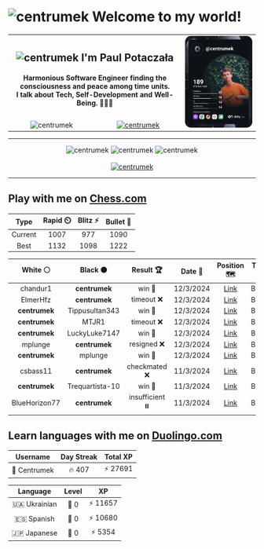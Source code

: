 <h1>
  <img
    src="https://emojis.slackmojis.com/emojis/images/1531849430/4246/blob-sunglasses.gif"
    width="30"
    alt="centrumek"
  />
  Welcome to my world!
</h1>

<table>
  <tbody>
    <tr>
      <td align="center" width="70%" colspan="2">
        <h2>
          <img
            src="https://raw.githubusercontent.com/MartinHeinz/MartinHeinz/master/wave.gif"
            width="30px"
            alt="centrumek"
          />
          I'm Paul Potaczała
        </h2>
        <h4>
          Harmonious Software Engineer finding the consciousness and peace among time units.
          <br/>
          I talk about Tech, Self-Development and Well-Being. 🌿🧘🚀
        </h4>
      </td>
      <td width="30%" rowspan="2">
        <a href="https://app.daily.dev/centrumek">
          <img
            src="./devcard.svg"
            alt="centrumek"
          />
        </a>
      </td>
    </tr>
    <tr align="center">
      <td>
        <img
          src="https://komarev.com/ghpvc/?username=centrumek&label=visitors&color=0e75b6&style=flat"
          alt="centrumek"
        >
      </td>
      <td>
        <a href="https://stackoverflow.com/users/14496012/centrumek">
          <img
            src="https://stackoverflow.com/users/flair/14496012.png?theme=dark"
            alt="centrumek"
          >
        </a>
      </td>
    </tr>
  </tbody>
</table>

---
<div align="center">
  <img 
    src="https://github-readme-stats.vercel.app/api?username=centrumek&show_icons=true&count_private=true&theme=dark&hide_border=true&hide=issues,contribs&bg_color=00000000"
    alt="centrumek"
  />
  <img
    src="https://github-readme-stats.vercel.app/api/top-langs/?username=centrumek&layout=compact&hide_border=true&theme=dark&bg_color=00000000&langs_count=6&exclude_repo=air-statistic-app"
    alt="centrumek"
  />
  <img 
    src="https://github-readme-streak-stats.herokuapp.com?user=centrumek&theme=dark&hide_border=true&background=FFFFFF00"
    alt="centrumek"
  />
  <br/>
  <br/>
  <a href="https://www.buymeacoffee.com/centrumek">
    <img
      src="https://cdn.buymeacoffee.com/buttons/v2/default-orange.png"
      height="50"
      width="210"
      alt="centrumek"
    />
  </a>
</div>

---

## Play with me on [Chess.com](https://www.chess.com/member/centrumek)

<div align="center">
<!--START_SECTION:chessStats-->
<!-- Automatically generated with https://github.com/Balastrong/chess-stats-action -->

| Type | Rapid ⏲️ | Blitz ⚡ | Bullet 🔫 |
|:---:|:---:|:---:|:---:|
| Current | 1007 | 977 | 1090 |
| Best | 1132 | 1098 | 1222 |

| White ⚪ | Black ⚫ | Result 🏆 | Date 📅 | Position 🗺️ | Type 🕕 |
|:---:|:---:|:---:|:---:|:---:|:---:|
| chandur1 | **centrumek** | win 🥇 | 12/3/2024 | <a href="http://www.ee.unb.ca/cgi-bin/tervo/fen.pl?select=8/8/3r1p1p/5kp1/8/6P1/PP2RP1P/1K1q4 w - -">Link</a> | Bullet |
| ElmerHfz | **centrumek** | timeout ❌ | 12/3/2024 | <a href="http://www.ee.unb.ca/cgi-bin/tervo/fen.pl?select=8/R5Bk/1p4p1/2n2b1p/8/1B3N2/P4PPP/4R1K1 b - -">Link</a> | Bullet |
| **centrumek** | Tippusultan343 | win 🥇 | 12/3/2024 | <a href="http://www.ee.unb.ca/cgi-bin/tervo/fen.pl?select=2r3k1/R1B3p1/1P3p1p/1K1b1n2/3r4/2N5/1P5P/6R1 b - -">Link</a> | Bullet |
| **centrumek** | MTJR1 | timeout ❌ | 12/3/2024 | <a href="http://www.ee.unb.ca/cgi-bin/tervo/fen.pl?select=8/1pk5/p1p4K/3r4/6B1/7P/6P1/8 w - -">Link</a> | Bullet |
| **centrumek** | LuckyLuke7147 | win 🥇 | 12/3/2024 | <a href="http://www.ee.unb.ca/cgi-bin/tervo/fen.pl?select=3b2k1/pp4Rp/6p1/3p4/1P4P1/PK1P4/1BP1rr2/7R b - -">Link</a> | Bullet |
| mplunge | **centrumek** | resigned ❌ | 12/3/2024 | <a href="http://www.ee.unb.ca/cgi-bin/tervo/fen.pl?select=r3kn2/7p/5Q2/p1p1p3/8/P1P2P2/5P1P/R3K1R1 b Qq -">Link</a> | Bullet |
| **centrumek** | mplunge | win 🥇 | 12/3/2024 | <a href="http://www.ee.unb.ca/cgi-bin/tervo/fen.pl?select=8/8/8/7p/4b3/3R2BP/2qk2PK/8 b - -">Link</a> | Bullet |
| csbass11 | **centrumek** | checkmated ❌ | 11/3/2024 | <a href="http://www.ee.unb.ca/cgi-bin/tervo/fen.pl?select=8/2p5/p4N2/1p6/3Q4/3kP3/PP3P1P/3K4 b - -">Link</a> | Bullet |
| **centrumek** | Trequartista-10 | win 🥇 | 11/3/2024 | <a href="http://www.ee.unb.ca/cgi-bin/tervo/fen.pl?select=6k1/r5pp/2p1p3/2P4B/2K1P3/3P4/p2q4/R7 b - -">Link</a> | Bullet |
| BlueHorizon77 | **centrumek** | insufficient ⏸️ | 11/3/2024 | <a href="http://www.ee.unb.ca/cgi-bin/tervo/fen.pl?select=8/8/2K3k1/8/8/8/8/8 b - -">Link</a> | Bullet |

<!--END_SECTION:chessStats-->
</div>

## Learn languages with me on [Duolingo.com](https://www.duolingo.com/profile/Centrumek)

<div align="center">
<!--START_SECTION:duolingoStats-->
<!-- Automatically generated with https://github.com/centrumek/duolingo-readme-stats-->

| Username | Day Streak | Total XP |
|:---:|:---:|:---:|
| 👤 Centrumek | 🔥 407 | ⚡ 27691 |

| Language | Level | XP |
|:---:|:---:|:---:|
| 🇺🇦 Ukrainian | 👑 0 | ⚡ 11657 |
| 🇪🇸 Spanish | 👑 0 | ⚡ 10680 |
| 🇯🇵 Japanese | 👑 0 | ⚡ 5354 |

<!--END_SECTION:duolingoStats-->
</div>
<!--
**centrumek/centrumek** is a ✨ _special_ ✨ repository because its `README.md` (this file) appears on your GitHub profile.

Here are some ideas to get you started:

- 🔭 I’m currently working on ...
- 🌱 I’m currently learning ...
- 👯 I’m looking to collaborate on ...
- 🤔 I’m looking for help with ...
- 💬 Ask me about ...
- 📫 How to reach me: ...
- 😄 Pronouns: ...
- ⚡ Fun fact: ...
-->

